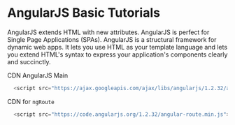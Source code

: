 # AngularJS Basic Tutorials

AngularJS extends HTML with new attributes. AngularJS is perfect for Single Page Applications (SPAs). AngularJS is a structural framework for dynamic web apps. It lets you use HTML as your template language and lets you extend HTML's syntax to express your application's components clearly and succinctly. 

CDN AngularJS Main

```js
  <script src="https://ajax.googleapis.com/ajax/libs/angularjs/1.2.32/angular.min.js"></script>
```

CDN for `ngRoute`

```js
  <script src="https://code.angularjs.org/1.2.32/angular-route.min.js"></script>
```
